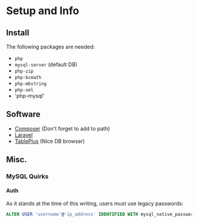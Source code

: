 # Setup and Info

## Install
The following packages are needed:

* `php`
* `mysql-server` (default DB)
* `php-zip`
* `php-bcmath`
* `php-mbstring`
* `php-xml`
* 'php-mysql'

## Software
* [Composer](https://getcomposer.org/download/) (Don't forget to add to path)
* [Laravel](https://laravel.com/docs/6.x)
* [TablePlus](https://tableplus.com/blog/2019/10/tableplus-linux-installation.html) (Nice DB browser)

## Misc.

### MySQL Quirks

#### Auth
As it stands at the time of this writing, users must use legacy passwords:
```sql
ALTER USER 'username'@'ip_address' IDENTIFIED WITH mysql_native_password BY 'password';
```
